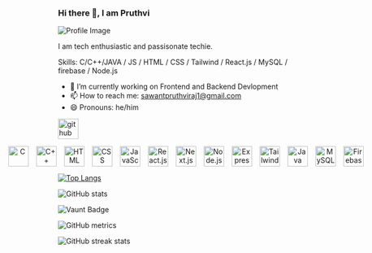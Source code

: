 ### Hi there 👋, I am Pruthvi


![Profile Image](https://i.pinimg.com/736x/e3/2f/c8/e32fc8ba8c7efdd99e01ccb857585d40.jpg)


I am tech enthusiastic and passisonate techie.

Skills: C/C++/JAVA / JS / HTML / CSS / Tailwind / React.js / MySQL / firebase / Node.js

- 🔭 I’m currently working on Frontend and Backend Devlopment 
- 📫 How to reach me: sawantpruthviraj1@gmail.com 
- 😄 Pronouns: he/him 


[<img src='https://cdn.jsdelivr.net/npm/simple-icons@3.0.1/icons/github.svg' alt='github' height='40'>](https://github.com/Pruthviraj-sawant)  



<p align="center" style="display: flex; justify-content: center; gap: 15px;">
    <img src='https://cdn.jsdelivr.net/gh/devicons/devicon/icons/c/c-original.svg' alt='C' width='40' height='40'/>
<img src='https://cdn.jsdelivr.net/gh/devicons/devicon/icons/cplusplus/cplusplus-original.svg' alt='C++' width='40' height='40'/ >
    <img src='https://cdn.jsdelivr.net/gh/devicons/devicon/icons/html5/html5-original.svg' alt='HTML' width='40' height='40'/>
    <img src='https://cdn.jsdelivr.net/gh/devicons/devicon/icons/css3/css3-original.svg' alt='CSS' width='40' height='40'/>
    <img src='https://cdn.jsdelivr.net/gh/devicons/devicon/icons/javascript/javascript-original.svg' alt='JavaScript' width='40' height='40'/>
    <img src='https://cdn.jsdelivr.net/gh/devicons/devicon/icons/react/react-original.svg' alt='React.js' width='40' height='40'/>
    <img src='https://cdn.jsdelivr.net/gh/devicons/devicon/icons/nextjs/nextjs-line.svg' alt='Next.js' width='40' height='40'/>
    <img src='https://cdn.jsdelivr.net/gh/devicons/devicon/icons/nodejs/nodejs-original.svg' alt='Node.js' width='40' height='40'/>
    <img src='https://cdn.jsdelivr.net/gh/devicons/devicon/icons/express/express-original.svg' alt='Express.js' width='40' height='40'/>
    <img src='https://upload.wikimedia.org/wikipedia/commons/d/d5/Tailwind_CSS_Logo.svg' alt='Tailwind CSS' width='40' height='40'/>
    <img src='https://cdn.jsdelivr.net/gh/devicons/devicon/icons/java/java-original.svg' alt='Java' width='40' height='40'/>
    <img src='https://cdn.jsdelivr.net/gh/devicons/devicon/icons/mysql/mysql-original.svg' alt='MySQL' width='40' height='40'/>
    <img src='https://cdn.jsdelivr.net/gh/devicons/devicon/icons/firebase/firebase-plain.svg' alt='Firebase' width='40' height='40'/>
</p>


[![Top Langs](https://github-readme-stats.vercel.app/api/top-langs/?username=Pruthviraj-sawant)](https://github.com/anuraghazra/github-readme-stats)

![GitHub stats](https://github-readme-stats.vercel.app/api?username=Pruthviraj-sawant&show_icons=true)  

![Vaunt Badge](https://api.vaunt.dev/v1/github/entities/Pruthviraj-sawant/contributions?format=svg&private=false)  

![GitHub metrics](https://metrics.lecoq.io/Pruthviraj-sawant)  

![GitHub streak stats](https://streak-stats.demolab.com/?user=Pruthviraj-sawant)  

